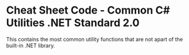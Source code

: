 ﻿# Cheat Sheet Code - Common C# Utilities .NET Standard 2.0

This contains the most common utility functions that are not apart of the built-in .NET library.